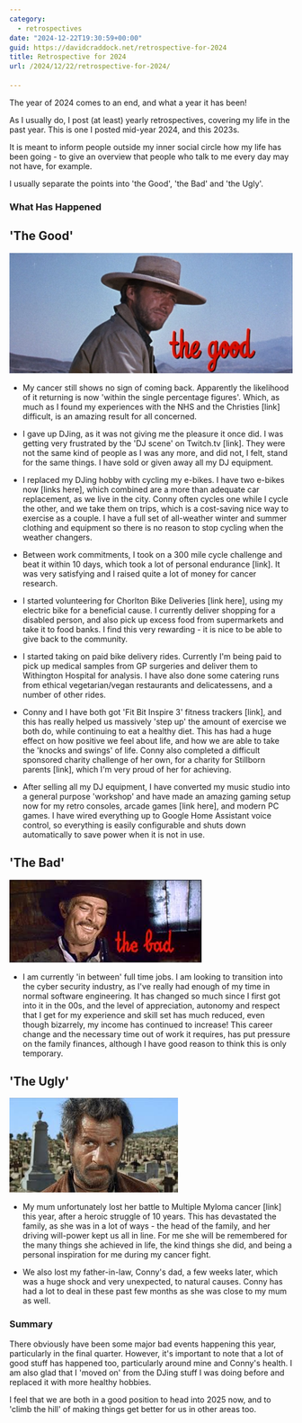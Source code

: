 ```yaml
---
category:
  - retrospectives
date: "2024-12-22T19:30:59+00:00"
guid: https://davidcraddock.net/retrospective-for-2024
title: Retrospective for 2024
url: /2024/12/22/retrospective-for-2024/

---
```

The year of 2024 comes to an end, and what a year it has been!

As I usually do, I post (at least) yearly retrospectives, covering my life in the past year. This is one I posted mid-year 2024, and this 2023s.

It is meant to inform people outside my inner social circle how my life has been going - to give an overview that people who talk to me every day may not have, for example.

I usually separate the points into 'the Good', 'the Bad' and 'the Ugly'.

### What Has Happened

## 'The Good'

![image](thegood.jpg)

* My cancer still shows no sign of coming back. Apparently the likelihood of it returning is now 'within the single percentage figures'. Which, as much as I found my experiences with the NHS and the Christies [link] difficult, is an amazing result for all concerned.

* I gave up DJing, as it was not giving me the pleasure it once did. I was getting very frustrated by the 'DJ scene' on Twitch.tv [link]. They were not the same kind of people as I was any more, and did not, I felt, stand for the same things. I have sold or given away all my DJ equipment.

* I replaced my DJing hobby with cycling my e-bikes. I have two e-bikes now [links here], which combined are a more than adequate car replacement, as we live in the city. Conny often cycles one while I cycle the other, and we take them on trips, which is a cost-saving nice way to exercise as a couple. I have a full set of all-weather winter and summer clothing and equipment so there is no reason to stop cycling when the weather changers.

* Between work commitments, I took on a 300 mile cycle challenge and beat it within 10 days, which took a lot of personal endurance [link]. It was very satisfying and I raised quite a lot of money for cancer research.

* I started volunteering for Chorlton Bike Deliveries [link here], using my electric bike for a beneficial cause. I currently deliver shopping for a disabled person, and also pick up excess food from supermarkets and take it to food banks. I find this very rewarding - it is nice to be able to give back to the community.

* I started taking on paid bike delivery rides. Currently I'm being paid to pick up medical samples from GP surgeries and deliver them to Withington Hospital for analysis. I have also done some catering runs from ethical vegetarian/vegan restaurants and delicatessens, and a number of other rides.

* Conny and I have both got 'Fit Bit Inspire 3' fitness trackers [link], and this has really helped us massively 'step up' the amount of exercise we both do, while continuing to eat a healthy diet. This has had a huge effect on how positive we feel about life, and how we are able to take the 'knocks and swings' of life. Conny also completed a difficult sponsored charity challenge of her own, for a charity for Stillborn parents [link], which I'm very proud of her for achieving.

* After selling all my DJ equipment, I have converted my music studio into a general purpose 'workshop' and have made an amazing gaming setup now for my retro consoles, arcade games [link here], and modern PC games. I have wired everything up to Google Home Assistant voice control, so everything is easily configurable and shuts down automatically to save power when it is not in use.

## 'The Bad'

![image](thebad.jpg)

* I am currently 'in between' full time jobs. I am looking to transition into the cyber security industry, as I've really had enough of my time in normal software engineering. It has changed so much since I first got into it in the 00s, and the level of appreciation, autonomy and respect that I get for my experience and skill set has much reduced, even though bizarrely, my income has continued to increase! This career change and the necessary time out of work it requires, has put pressure on the family finances, although I have good reason to think this is only temporary.

## 'The Ugly'

![image](theugly.jpg)

* My mum unfortunately lost her battle to Multiple Myloma cancer [link] this year, after a heroic struggle of 10 years. This has devastated the family, as she was in a lot of ways - the head of the family, and her driving will-power kept us all in line.  For me she will be remembered for the many things she achieved in life, the kind things she did, and being a personal inspiration for me during my cancer fight.

* We also lost my father-in-law, Conny's dad, a few weeks later, which was a huge shock and very unexpected, to natural causes. Conny has had a lot to deal in these past few months as she was close to my mum as well.

### Summary

There obviously have been some major bad events happening this year, particularly in the final quarter. However, it's important to note that a lot of good stuff has happened too, particularly around mine and Conny's health. I am also glad that I 'moved on' from the DJing stuff I was doing before and replaced it with more healthy hobbies.

I feel that we are both in a good position to head into 2025 now, and to 'climb the hill' of making things get better for us in other areas too.
